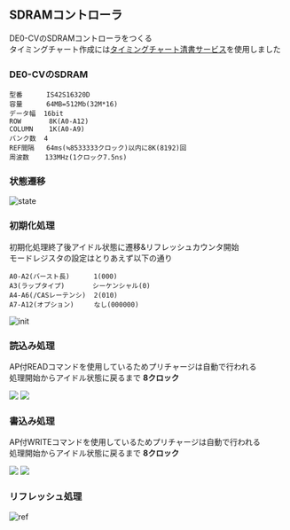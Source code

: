 ## SDRAMコントローラ

DE0-CVのSDRAMコントローラをつくる  
タイミングチャート作成には[タイミングチャート清書サービス](http://dora.bk.tsukuba.ac.jp/~takeuchi/?%E3%82%BD%E3%83%95%E3%83%88%E3%82%A6%E3%82%A7%E3%82%A2%2F%E3%82%BF%E3%82%A4%E3%83%9F%E3%83%B3%E3%82%B0%E3%83%81%E3%83%A3%E3%83%BC%E3%83%88%E6%B8%85%E6%9B%B8%E3%82%B5%E3%83%BC%E3%83%93%E3%82%B9)を使用しました

### DE0-CVのSDRAM

```
型番      IS42S16320D
容量      64MB=512Mb(32M*16)
データ幅  16bit
ROW       8K(A0-A12)
COLUMN    1K(A0-A9)
バンク数  4
REF間隔   64ms(≒8533333クロック)以内に8K(8192)回
周波数    133MHz(1クロック7.5ns)
```

### 状態遷移

![state](https://github.com/Maro1306/sdram_ctr/blob/master/statement.png?raw=true)

### 初期化処理

初期化処理終了後アイドル状態に遷移&リフレッシュカウンタ開始  
モードレジスタの設定はとりあえず以下の通り  

```
A0-A2(バースト長)      1(000)
A3(ラップタイプ)       シーケンシャル(0)
A4-A6(/CASレーテンシ)  2(010)
A7-A12(オプション)     なし(000000)
```

![init](https://github.com/Maro1306/sdram_ctr/blob/master/initialize.png?raw=true)

### 読込み処理

AP付READコマンドを使用しているためプリチャージは自動で行われる  
処理開始からアイドル状態に戻るまで **8クロック**

<img src="https://github.com/Maro1306/sdram_ctr/blob/master/read.png?raw=true">
<img src="https://github.com/Maro1306/sdram_ctr/blob/master/timing-read.png?raw=true">

### 書込み処理

AP付WRITEコマンドを使用しているためプリチャージは自動で行われる  
処理開始からアイドル状態に戻るまで **8クロック**

<img src="https://github.com/Maro1306/sdram_ctr/blob/master/write.png?raw=true">
<img src="https://github.com/Maro1306/sdram_ctr/blob/master/timing-write.png?raw=true">

### リフレッシュ処理

![ref](https://github.com/Maro1306/sdram_ctr/blob/master/refresh.png?raw=true)

